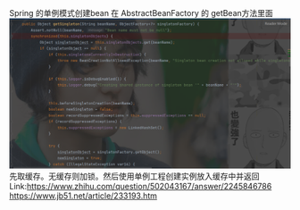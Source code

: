 Spring 的单例模式创建bean 在
AbstractBeanFactory 的 getBean方法里面
![img.png](img.png)
先取缓存。无缓存则加锁。然后使用单例工程创建实例放入缓存中并返回
Link:https://www.zhihu.com/question/502043167/answer/2245846786
https://www.jb51.net/article/233193.htm